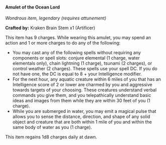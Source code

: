 #### Amulet of the Ocean Lord
_Wondrous item, legendary (requires attunement)_

**Crafted by:** Kraken Brain Stem x1 (Artificer)

This item has 9 charges. While wearing this amulet, you may spend an action and 1 or more charges to do any of the following:
- You may cast any of the following spells without requiring any components or spell slots: conjure elemental (1 charge, water elementals only), chain lightning (1 charge), tsunami (2 charges), or control weather (2 charges). These spells use your spell DC. If you do not have one, the DC is equal to 8 + your Intelligence modifier.
- For the next hour, any aquatic creature within 6 miles of you that has an Intelligence score of 2 or lower are charmed by you and aggressive towards targets of your choosing. These creatures understand verbal commands you give them, and you telepathically understand basic ideas and images from them while they are within 30 feet of you (1 charge).
- While you are submerged in water, you may emit a magical pulse that allows you to sense the distance, direction, and shape of any solid object and creature that are both within 1 mile of you and within the same body of water as you (1 charge).

This item regains 1d8 charges daily at dawn.